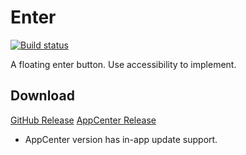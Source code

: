 # Enter

[![Build status](https://build.appcenter.ms/v0.1/apps/37f873aa-894d-46de-a30d-a803e25bd52c/branches/master/badge)](https://appcenter.ms)

A floating enter button. Use accessibility to implement.

## Download

[GitHub Release](https://github.com/Zxilly/Enter/releases)
[AppCenter Release](https://install.appcenter.ms/users/zxilly/apps/enter/distribution_groups/release)

* AppCenter version has in-app update support.